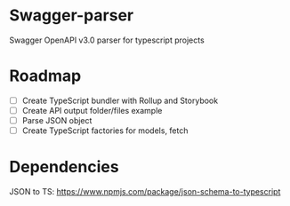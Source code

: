 # Swagger-parser
Swagger OpenAPI v3.0 parser for typescript projects

# Roadmap

- [ ] Create TypeScript bundler with Rollup and Storybook
- [ ] Create API output folder/files example
- [ ] Parse JSON object 
- [ ] Create TypeScript factories for models, fetch

# Dependencies

JSON to TS: https://www.npmjs.com/package/json-schema-to-typescript
